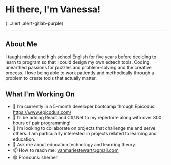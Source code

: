 # Hi there, I'm Vanessa!
{: .alert .alert-gitlab-purple}

----

## About Me
I taught middle and high school English for five years before deciding to learn to program so that I could design my own edtech tools. Coding unearthed passions for puzzles and problem-solving and the creative process. I love being able to work patiently and methodically through a problem to create tools that actually matter.

## What I'm Working On
- 🔭  I’m currently in a 5-month developer bootcamp through Epicodus: https://www.epicodus.com/
- 🌱  I’ll be adding React and C#/.Net to my repertoire along with over 800 hours of pair programming!
- 👯  I’m looking to collaborate on projects that challenge me and serve others. I am particularly interested in projects related to learning and education.
- 💬  Ask me about education technology and learning theory.
- 📫  How to reach me: vanmariestewart@gmail.com
- 😄  Pronouns: she/her


